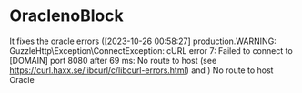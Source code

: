 # OraclenoBlock
It fixes the oracle errors ([2023-10-26 00:58:27] production.WARNING: GuzzleHttp\Exception\ConnectException: cURL error 7: Failed to connect to [DOMAIN] port 8080 after 69 ms: No route to host (see https://curl.haxx.se/libcurl/c/libcurl-errors.html)  and ) No route to host  Oracle 
